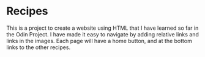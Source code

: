 # Recipes
This is a project to create a website using HTML that I
have learned so far in the Odin Project.
I have made it easy to navigate by adding relative links and links in the images.
Each page will have a home button, and at the bottom links to the other recipes.